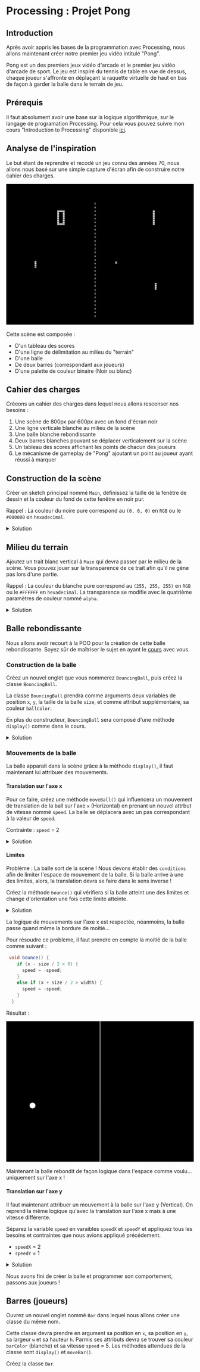 # Processing : Projet Pong

## Introduction

Après avoir appris les bases de la programmation avec Processing, nous allons maintenant créer notre premier jeu vidéo intitulé "Pong".

Pong est un des premiers jeux vidéo d'arcade et le premier jeu vidéo d'arcade de sport. Le jeu est inspiré du tennis de table en vue de dessus, chaque joueur s'affronte en déplaçant la raquette virtuelle de haut en bas de façon à garder la balle dans le terrain de jeu.

## Prérequis

Il faut absolument avoir une base sur la logique algorithmique, sur le langage de programation Processing. Pour cela vous pouvez suivre mon cours "Introduction to Processing" disponible [ici](https://github.com/greg-ynx/Formation-Processing). 

## Analyse de l'inspiration

Le but étant de reprendre et recodé un jeu connu des années 70, nous allons nous basé sur une simple capture d'écran afin de construire notre cahier des charges.

![Pong](../src/assets/img/Pong.png)

Cette scène est composée :

- D'un tableau des scores
- D'une ligne de délimitation au milieu du "terrain"
- D'une balle
- De deux barres (correspondant aux joueurs)
- D'une palette de couleur binaire (Noir ou blanc)

## Cahier des charges

Créeons un cahier des charges dans lequel nous allons rescenser nos besoins :

1. Une scène de 800px par 600px avec un fond d'écran noir
2. Une ligne verticale blanche au milieu de la scène
3. Une balle blanche rebondissante
4. Deux barres blanches pouvant se déplacer verticalement sur la scène
5. Un tableau des scores affichant les points de chacun des joueurs
6. Le mécanisme de gameplay de "Pong" ajoutant un point au joueur ayant réussi à marquer

## Construction de la scène

Créer un sketch principal nommé `Main`, définissez la taille de la fenêtre de dessin et la couleur du fond de cette fenêtre en noir pur.

Rappel : La couleur du noire pure correspond au `(0, 0, 0)` en `RGB` ou le `#000000` en `hexadecimal`.

<details>
	<summary>Solution</summary>
	<pre>
		<code>
			color bgColor = #000000;
		</code>
		<code>
			void setup() {
			  size(800, 600);
			  background(bgColor);
			}
		</code>
	</pre>
	<p>Résultat :</p> 
	<img src="../src/assets/img/scene01.png">
</details>
<span>  </span>

## Milieu du terrain

Ajoutez un trait blanc vertical à `Main` qui devra passer par le milieu de la scène. Vous pouvez jouer sur la transparence de ce trait afin qu'il ne gène pas lors d'une partie.

Rappel : La couleur du blanche pure correspond au `(255, 255, 255)` en `RGB` ou le `#FFFFFF` en `hexadecimal`. La transparence se modifie avec le quatrième paramètres de couleur nommé `alpha`.

<details>
	<summary>Solution</summary>
	<pre>
		<code>
			color bgColor = #000000;
			color objColor = #FFFFFF;
		</code>
		<code>
			void setup() {
			  size(800, 600);
			  background(bgColor);
			  stroke(objColor, 128);
			  strokeWeight(5); // Modifie la largeur des traits
			  line(400, 0, 400, 600);
			}
		</code>
	</pre>
	<p>Résultat :</p> 
	<img src="../src/assets/img/pong_line01.png">
</details>

## Balle rebondissante

Nous allons avoir recourt à la POO pour la création de cette balle rebondissante. Soyez sûr de maîtriser le sujet en ayant le [cours](https://github.com/greg-ynx/Formation-Processing) avec vous.

### Construction de la balle

Créez un nouvel onglet que vous nommerez `BouncingBall`, puis créez la classe `BouncingBall`.

La classe `BouncingBall` prendra comme arguments deux variables de position `x`, `y`, la taille de la balle `size`, et comme attribut supplémentaire, sa couleur `ballColor`.

En plus du constructeur, `BouncingBall` sera composé d'une méthode `display()` comme dans le cours.

<details>
	<summary>Solution</summary>
	Classe BouncingBall :
	<pre>
		<code>
			class BouncingBall {
		</code>
		<code>
				int x, y, size;
				color ballColor;
		</code>
		<code>
				BouncingBall(int tempX, int tempY, int tempSize) {
					x = tempX;
					y = tempY;
					size = tempSize;
					ballColor = #FFFFFF;
				}
		</code>
		<code>
				void display() {
					pushMatrix();
					noStroke();
					fill(ballColor);
					circle(x, y, size);
					popMatrix();
				}
			}
		</code>
	</pre>
	Main :
	<pre>
		<code>
			color bgColor = #000000;
			color objColor = #FFFFFF;
			BouncingBall bb;
		</code>
		<code>
			void setup() {
			  size(800, 600);
			  background(bgColor);
			  stroke(objColor, 128);
			  strokeWeight(5); // Modifie la largeur des traits
			  line(width/2, 0, width/2, height);
			  bb = new BouncingBall(430, 360, 25);
			}
		</code>
		<code>
			void draw() {
			  background(bgColor);
			  stroke(objColor, 128);
			  strokeWeight(5);
			  line(400, 0, 400, 600);
			  bb.display();
			}
		</code>
	</pre>
	<p>Résultat :</p> 
	<img src="../src/assets/img/bouncingball01.png">
</details>

### Mouvements de la balle

La balle apparait dans la scène grâce à la méthode `display()`, il faut maintenant lui attribuer des mouvements.

#### Translation sur l'axe x

Pour ce faire, créez une méthode `moveBall()` qui influencera un mouvement de translation de la ball sur l'axe `x` (Horizontal) en prenant un nouvel attrbut de vitesse nommé `speed`. La balle se déplacera avec un pas correspondant à la valeur de `speed`.

Contrainte : `speed` = 2

<details>
	<summary>Solution</summary>
	Classe BouncingBall :
	<pre>
		<code>
			class BouncingBall {
  		</code>
		<code>
		  int x, y, size, speed;
		  color ballColor;
	  	</code>
		<code>
		  BouncingBall(int tempX, int tempY, int tempSize) {
		    x = tempX;
		    y = tempY;
		    size = tempSize;
		    ballColor = #FFFFFF;
		    speed = 2;
		  }
	  	</code>
		<code>
		  void moveBall() {
		    x += speed;
		  }
	  	</code>
		<code>
		  void display() {
		    pushMatrix();
		    noStroke();
		    fill(ballColor);
		    circle(x, y, size);
		    popMatrix();
		  }  
		}
		</code>
	</pre>
	<p>Résultat :</p> 
	<img src="../src/assets/gif/moveBall01.gif">
</details>

#### Limites

Problème : La balle sort de la scène ! Nous devons établir des `conditions` afin de limiter l'espace de mouvement de la balle. Si la balle arrive à une des limites, alors, la translation devra se faire dans le sens inverse !

Créez la méthode `bounce()` qui vérifiera si la balle atteint une des limites et change d'orientation une fois cette limite atteinte.

<details>
	<summary>Solution</summary>
	Classe BouncingBall :
	<pre>
		<code>
			class BouncingBall {
		</code>
		<code>
				int x, y, size, speed;
				color ballColor;
		</code>
		<code>
				BouncingBall(int tempX, int tempY, int tempSize) {
					x = tempX;
					y = tempY;
					size = tempSize;
					ballColor = #FFFFFF;
					speed = 2;
				}
		</code>
		<code>
				void moveBall() {
				    x += speed;
			  	}
	  	</code>
		<code>
			  	void bounce() {
				    if (x < 0) {
				      speed = -speed;
				    }
				    else if (x > width) {
				      speed = -speed;
				    }
			  	}
	  	</code>
		<code>
				void display() {
					pushMatrix();
					noStroke();
					fill(ballColor);
					circle(x, y, size);
					popMatrix();
				}
			}
		</code>
	</pre>
	Main :
	<pre>
		<code>
			color bgColor = #000000;
			color objColor = #FFFFFF;
			BouncingBall bb;
		</code>
		<code>
			void setup() {
				size(800, 600);
				background(bgColor);
				stroke(objColor, 128);
				strokeWeight(5);
				line(width/2, 0, width/2, height);
				bb = new BouncingBall(430, 360, 25);
			}
		</code>
		<code>
			void draw() {
				background(bgColor);
				stroke(objColor, 128);
				strokeWeight(5);
				line(400, 0, 400, 600);
				bb.moveBall();
				bb.bounce();
				bb.display();
			}
		</code>
	</pre>
	<p>Résultat :</p> 
	<img src="../src/assets/gif/bounce01.gif">
</details>

La logique de mouvements sur l'axe x est respectée, néanmoins, la balle passe quand même la bordure de moitié...

Pour résoudre ce problème, il faut prendre en compte la moitié de la balle comme suivant :

```java
 void bounce() {
    if (x - size / 2 < 0) {
      speed = -speed;
    }
    else if (x + size / 2 > width) {
      speed = -speed;
    }
  }
```

Résultat :

![good bounce()](../src/assets/gif/bounce02.gif)

Maintenant la balle rebondit de façon logique dans l'espace comme voulu... uniquement sur l'axe x !

#### Translation sur l'axe y

Il faut maintenant attribuer un mouvement à la balle sur l'axe y (Vertical). On reprend la même logique qu'avec la translation sur l'axe x mais à une vitesse différente. 

Séparez la variable `speed` en varaibles `speedX` et `speedY` et appliquez tous les besoins et contraintes que nous avions appliqué précédement. 

- `speedX` = 2
- `speedY` = 1

<details>
	<summary>Solution</summary>
	Classe BouncingBall :
	<pre>
		<code>
			class BouncingBall {
		</code>
		<code>
				int x, y, size, speedX, speedY;
				color ballColor;
		</code>
		<code>
				BouncingBall(int tempX, int tempY, int tempSize) {
					x = tempX;
					y = tempY;
					size = tempSize;
					ballColor = #FFFFFF;
					speedX = 2;
    				speedY = 1;
				}
		</code>
		<code>
				void moveBall() {
				    x += speedX;
    				y += speedY;
			  	}
	  	</code>
		<code>
			  	void bounce() {
				    if (x - size / 2 < 0) {
				      speedX = -speedX;
				    }
				    else if (x + size / 2 > width) {
				      speedX = -speedX;
				    }
	    </code>
		<code>
				    if (y - size / 2 < 0) {
				      speedY = -speedY;
				    }
				    else if (y + size / 2 > height) {
				      speedY = -speedY;
				    }
			  	}
	  	</code>
		<code>
				void display() {
					pushMatrix();
					noStroke();
					fill(ballColor);
					circle(x, y, size);
					popMatrix();
				}
			}
		</code>
	</pre>
	Main :
	<pre>
		<code>
			color bgColor = #000000;
			color objColor = #FFFFFF;
			BouncingBall bb;
		</code>
		<code>
			void setup() {
				size(800, 600);
				background(bgColor);
				stroke(objColor, 128);
				strokeWeight(5);
				line(width/2, 0, width/2, height);
				bb = new BouncingBall(430, 360, 25);
			}
		</code>
		<code>
			void draw() {
				background(bgColor);
				stroke(objColor, 128);
				strokeWeight(5);
				line(400, 0, 400, 600);
				bb.moveBall();
				bb.bounce();
				bb.display();
			}
		</code>
	</pre>
	<p>Résultat :</p> 
	<img src="../src/assets/gif/bounce03.gif">
</details>

Nous avons fini de créer la balle et programmer son comportement, passons aux joueurs !

## Barres (joueurs)

Ouvrez un nouvel onglet nommé `Bar` dans lequel nous allons créer une classe du même nom.

Cette classe devra prendre en argument sa position en `x`, sa position en `y`, sa largeur `w` et sa hauteur `h`. Parmis ses attributs devra se trouver sa couleur `barColor` (blanche) et sa vitesse `speed` = 5. Les méthodes attendues de la classe sont `display()` et `moveBar()`.

Créez la classe `Bar`.

